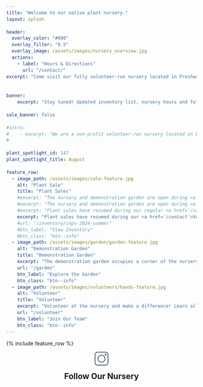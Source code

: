```yaml
---
title: "Welcome to our native plant nursery."
layout: splash

header:
  overlay_color: "#000"
  overlay_filter: "0.5"
  overlay_image: /assets/images/nursery_overview.jpg
  actions:
    - label: "Hours & Directions"
      url: "/contact/"
excerpt: "Come visit our fully volunteer-run nursery located in Freshwater Farms Reserve in Eureka, CA. We grow over 100 species of Pacific Northwest and California native plants. Our nursery has been supplying this region with beautiful native plants since 2015."


banner: 
    excerpt: "Stay tuned! Updated inventory list, nursery hours and fall pricing information will be available soon." 

sale_banner: false

#intro: 
#    - excerpt: "We are a non-profit volunteer-run nursery located in beautiful Freshwater Farms Reserve in Eureka, CA." 
#

plant_spotlight_id: 147 
plant_spotlight_title: August 

feature_row:
  - image_path: /assets/images/sale-feature.jpg
    alt: "Plant Sale"
    title: "Plant Sales"
    #excerpt: "The nursery and demonstration garden are open during <a href='/contact'>Volunteer Hours</a>. However, plants sales are currently on hold in preparation for our Fall Plant Sale."
    #excerpt: "The nursery and demonstration garden are open during <a href='/contact'>Volunteer Hours</a>. Cash or check is appreciated. Credit cards are also accepted.<br/><br/>Pricing, unless otherwise marked: <br/>4-inch pot: $5.00<br/> 1-gallon pot: $10.00 - $12.00"
    #excerpt: "Plant sales have resumed during our regular <a href='/contact'>Volunteer Open Hours</a>. Our inventory (which peaks during our seasonal sales in May and September) is greatly reduced. Cash or check is appreciated."
    excerpt: "Plant sales have resumed during our <a href='/contact'>Volunteer Open Hours</a>. Our inventory (which peaks during our seasonal sales in May and September) is greatly reduced. Cash or check is appreciated.<br/><br/>Pricing, unless otherwise marked: <br/>4-inch pot: $5.00<br/> 1-gallon pot: $10.00 - $12.00"
    #url: "/inventory/cnps-2024-summer"
    #btn_label: "View Inventory"
    #btn_class: "btn--info"
  - image_path: /assets/images/garden/garden-feature.jpg
    alt: "Demonstration Garden"
    title: "Demonstration Garden"
    excerpt: "The demonstration garden occupies a corner of the nursery and is a valuable example of what homeowners can accomplish on a small suburban lot."
    url: "/garden"
    btn_label: "Explore the Garden"
    btn_class: "btn--info"
  - image_path: /assets/images/volunteers/hands-feature.jpg
    alt: "Volunteer"
    title: "Volunteer"
    excerpt: "Volunteer at the nursery and make a difference! Learn all about identifying and growing native plants while helping us in our mission of providing affordable native plants for the home gardener."
    url: "/volunteer"
    btn_label: "Join Our Team"
    btn_class: "btn--info"
---
```

{% include feature_row %}

<div style="display:none">
    {% for plant in site.plants %}
        {% if plant.plant_id == page.plant_spotlight_id %}
            {% include plant_summary_card.html title=page.plant_spotlight_title plant=plant %} 
        {% endif %}
    {% endfor %}
</div>
<div class="feature_blurb consultations" style="display:none">
    <h2>
        Native Plant Consultations
    </h2>
    <div class="info">
        <div class="description">
            The North Coast CNPS provides free on-site landscaping consultations. 
            Volunteer consultants will answer questions and discuss recommendations for
            <ul>
                <li>tackling invasives</li>
                <li>handling landscaping challenges</li>
                <li>finding the right natives to fit your needs</li>
            </ul>
            Wherever you are in your native plant journey, our consultants can help!
        </div>
        <a class="btn btn--primary" href="mailto:nc.cnps.consult@gmail.com?subject=New Consultation Request!">Request a Free Consultation</a>
    </div>
</div>
<div class="instagram" style="text-align:center">
    <img src="/assets/images/icons/instagram-bw.png" style="margin-bottom: 15px"/>
    <h2 style="padding:0;margin:0;line-height:1; border-bottom: 0">Follow Our Nursery </h2>
    <div class="powr-social-feed" id="cb2d6f13_1675967745"></div><script src="https://www.powr.io/powr.js?platform=html"></script>
</div>

